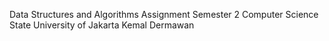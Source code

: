 Data Structures and Algorithms Assignment
Semester 2
Computer Science
State University of Jakarta
Kemal Dermawan